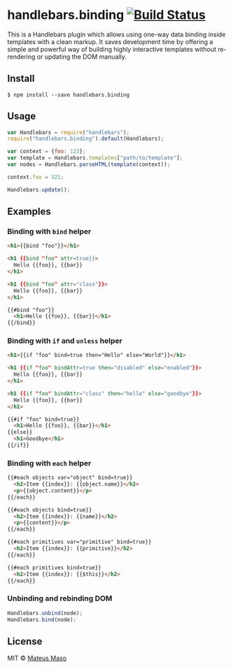 handlebars.binding [![Build Status](https://travis-ci.org/mateusmaso/handlebars.binding.svg?branch=master)](https://travis-ci.org/mateusmaso/handlebars.binding)
==================

This is a Handlebars plugin which allows using one-way data binding inside templates with a clean markup. It saves development time by offering a simple and powerful way of building highly interactive templates without re-rendering or updating the DOM manually.

## Install

```
$ npm install --save handlebars.binding
```

## Usage

```javascript
var Handlebars = require("handlebars");
require("handlebars.binding").default(Handlebars);

var context = {foo: 123};
var template = Handlebars.templates["path/to/template"];
var nodes = Handlebars.parseHTML(template(context));

context.foo = 321;

Handlebars.update();
```

## Examples

### Binding with ```bind``` helper

```html
<h1>{{bind "foo"}}</h1>

<h1 {{bind "foo" attr=true}}>
  Hello {{foo}}, {{bar}}
</h1>

<h1 {{bind "foo" attr="class"}}>
  Hello {{foo}}, {{bar}}
</h1>

{{#bind "foo"}}
  <h1>Hello {{foo}}, {{bar}}</h1>
{{/bind}}
```

### Binding with ```if``` and ```unless``` helper

```html
<h1>{{if "foo" bind=true then="Hello" else="World"}}</h1>

<h1 {{if "foo" bindAttr=true then="disabled" else="enabled"}}>
  Hello {{foo}}, {{bar}}
</h1>

<h1 {{if "foo" bindAttr="class" then="hello" else="goodbye"}}>
  Hello {{foo}}, {{bar}}
</h1>

{{#if "foo" bind=true}}
  <h1>Hello {{foo}}, {{bar}}</h1>
{{else}}
  <h1>Goodbye</h1>
{{/if}}
```

### Binding with ```each``` helper

```html
{{#each objects var="object" bind=true}}
  <h2>Item {{index}}: {{object.name}}</h2>
  <p>{{object.content}}</p>
{{/each}}

{{#each objects bind=true}}
  <h2>Item {{index}}: {{name}}</h2>
  <p>{{content}}</p>
{{/each}}

{{#each primitives var="primitive" bind=true}}
  <h2>Item {{index}}: {{primitive}}</h2>
{{/each}}

{{#each primitives bind=true}}
  <h2>Item {{index}}: {{$this}}</h2>
{{/each}}
```

### Unbinding and rebinding DOM

```javascript
Handlebars.unbind(node);
Handlebars.bind(node);
```

## License

MIT © [Mateus Maso](http://www.mateusmaso.com)
